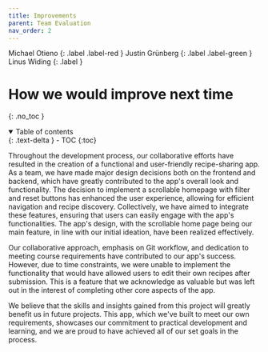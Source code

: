 ```yaml
---
title: Improvements
parent: Team Evaluation
nav_order: 2
---
```

Michael Otieno
{: .label .label-red }
Justin Grünberg
{: .label .label-green }
Linus Widing
{: .label }

# How we would improve next time
{: .no_toc }

<details open markdown="block">
  <summary>
    Table of contents
  </summary>
  {: .text-delta }
- TOC
{:toc}
</details>

Throughout the development process, our collaborative efforts have resulted in the creation of a functional 
and user-friendly recipe-sharing app. As a team, we have made major design decisions both on the frontend and backend, 
which have greatly contributed to the app's overall look and functionality. The decision to implement a scrollable
homepage with filter and reset buttons has enhanced the user experience, allowing for efficient navigation and recipe 
discovery. Collectively, we have aimed to integrate these features, ensuring that users can easily engage with the app's 
functionalities. The app's design, with the scrollable home page being our main feature, in line with our initial ideation, 
have been realized effectively.

Our collaborative approach, emphasis on Git workflow, and dedication to meeting course requirements have contributed to
our app's success. However, due to time constraints, we were unable to implement the functionality that would have allowed 
users to edit their own recipes after submission. This is a feature that we acknowledge as valuable but was left out in 
the interest of completing other core aspects of the app. 

We believe that the skills and insights gained from this project will greatly benefit us in future projects. This app, 
which we've built to meet our own requirements, showcases our commitment to practical development and learning, and we 
are proud to have achieved all of our set goals in the process.